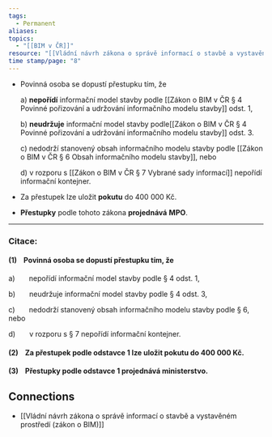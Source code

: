 ```yaml
---
tags:
  - Permanent
aliases: 
topics:
  - "[[BIM v ČR]]"
resource: "[[Vládní návrh zákona o správě informací o stavbě a vystavěném prostředí (zákon o BIM)]]"
time stamp/page: "8"
---
```

- Povinná osoba se dopustí přestupku tím, že 

	a)	**nepořídí** informační model stavby podle [[Zákon o BIM v ČR § 4 Povinné pořizování a udržování informačního modelu stavby]] odst. 1,

	b)	**neudržuje** informační model stavby podle[[Zákon o BIM v ČR § 4 Povinné pořizování a udržování informačního modelu stavby]] odst. 3. 

	c)	nedodrží stanovený obsah informačního modelu stavby podle [[Zákon o BIM v ČR § 6 Obsah informačního modelu stavby]], nebo

	d)	v rozporu s [[Zákon o BIM v ČR § 7 Vybrané sady informací]] nepořídí informační kontejner.
	
- Za přestupek lze uložit **pokutu** do 400 000 Kč.
- **Přestupky** podle tohoto zákona **projednává** **MPO**.
---
### Citace:
#### (1)    Povinná osoba se dopustí přestupku tím, že

a)       nepořídí informační model stavby podle § 4 odst. 1,

b)       neudržuje informační model stavby podle § 4 odst. 3,

c)       nedodrží stanovený obsah informačního modelu stavby podle § 6, nebo

d)       v rozporu s § 7 nepořídí informační kontejner.

#### (2)    Za přestupek podle odstavce 1 lze uložit pokutu do 400 000 Kč.

#### (3)    Přestupky podle odstavce 1 projednává ministerstvo.

## Connections

- [[Vládní návrh zákona o správě informací o stavbě a vystavěném prostředí (zákon o BIM)]]

